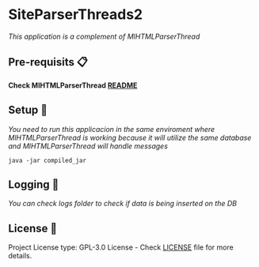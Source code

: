 # SiteParserThreads2

_This application is a complement of MlHTMLParserThread_

## Pre-requisits 📋

__Check MlHTMLParserThread [README](https://github.com/bofus10/MlHTMLParserThread/blob/94368fb57fe96b28e486f8c08089d9759b7b9f4b/README.md)__

## Setup 🔧
_You need to run this applicacion in the same enviroment where MlHTMLParserThread is working_
_because it will utilize the same database and MlHTMLParserThread will handle messages_

```
java -jar compiled_jar
```

## Logging 🔩

_You can check logs folder to check if data is being inserted on the DB_

## License 📄

Project License type:  GPL-3.0 License - Check [LICENSE](LICENSE) file for more details.